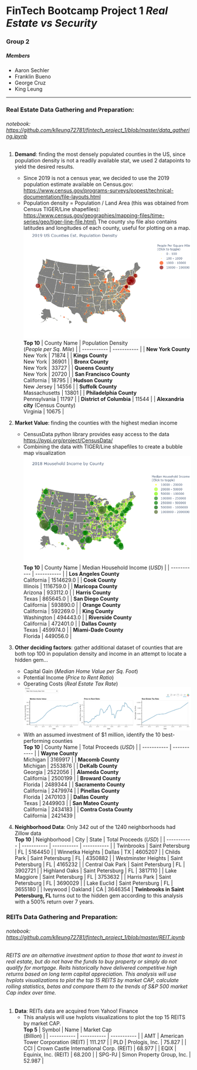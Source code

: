 # FinTech Bootcamp Project 1 *Real Estate vs Security*
### Group 2
##### Members
* Aaron Sechler
* Franklin Bueno
* George Cruz
* King Leung
---




### Real Estate Data Gathering and Preparation:
###### notebook: https://github.com/klleung72781/fintech_project_1/blob/master/data_gathering.ipynb

1. **Demand**: finding the most densely populated counties in the US, since population density is not a readily available stat, we used 2 datapoints to yield the desired results.
    - Since 2019 is not a census year, we decided to use the 2019 population estimate available on Census.gov:\
        https://www.census.gov/programs-surveys/popest/technical-documentation/file-layouts.html
    - Population density = Population / Land Area (this was obtained from Census TIGER/Line shapefiles):
        https://www.census.gov/geographies/mapping-files/time-series/geo/tiger-line-file.html\
        The county `shp` file also contains latitudes and longitudes of each county, useful for plotting on a map.
        ![Population Density](Images/population_density_bubble_map.png)
        **Top 10**
        | County Name | Population Density<br>(*People per Sq. Mile*) | 
        | ----------- | ----------- |
        | **New York County**<br>New York | 71874 |
        | **Kings County**<br>New York | 36901 |
        | **Bronx County**<br>New York | 33727 |
        | **Queens County**<br>New York | 20720 |
        | **San Francisco County**<br>California | 18795 |
        | **Hudson County**<br>New Jersey | 14556 |
        | **Suffolk County**<br>Massachusetts | 13801 |
        | **Philadelphia County**<br>Pennsylvania | 11797 |
        | **District of Columbia** | 11544 |
        | **Alexandria city** (Census County) <br>Virginia | 10675 |

2. **Market Value**:  finding the counties with the highest median income
    - CensusData python library provides easy access to the data\
        https://pypi.org/project/CensusData/
    - Combining the data with TIGER/Line shapefiles to create a bubble map visualization\
        ![Household Income](Images/household_income.png)
        **Top 10**
        | County Name | Median Household Income (*USD*) | 
        | ----------- | ----------- |
        | **Los Angeles County**<br>California | 1514629.0 |
        | **Cook County**<br>Illinois | 1116759.0 |
        | **Maricopa County**<br>Arizona | 933112.0 |
        | **Harris County**<br>Texas | 865645.0 |
        | **San Diego County**<br>California | 593890.0 |
        | **Orange County**<br>California | 592269.0 |
        | **King County**<br>Washington | 494443.0 |
        | **Riverside County**<br>California | 472401.0 |
        | **Dallas County**<br>Texas | 459974.0 |
        | **Miami-Dade County**<br>Florida | 449056.0 |

3. **Other deciding factors**: gather additional dataset of counties that are both top 100 in population density and income in an attempt to locate a hidden gem...
    - Capital Gain (*Median Home Value per Sq. Foot*)
    - Potential Income (*Price to Rent Ratio*)
    - Operating Costs (*Real Estate Tax Rate*)
    ![Other Deciding Factors](Images/other_deciding_factors.JPG)
    - With an assumed investment of $1 million, identify the 10 best-performing counties\
        **Top 10**
        | County Name | Total Proceeds (*USD*) | 
        | ----------- | ----------- |
        | **Wayne County**<br>Michigan | 3169917 |
        | **Macomb County**<br>Michigan | 2553876 |
        | **DeKalb County**<br>Georgia | 2522056 |
        | **Alameda County**<br>California | 2500199 |
        | **Broward County**<br>Florida | 2489344 |
        | **Sacramento County**<br>California | 2479974 |
        | **Pinellas County**<br>Florida | 2470103 |
        | **Dallas County**<br>Texas | 2449903 |
        | **San Mateo County**<br>California | 2434183 |
        | **Contra Costa County**<br>California | 2421439 |

4. **Neighborhood Data**: Only 342 out of the 1240 neighborhoods had Zillow data\
    **Top 10**
    | Neighborhood | City | State | Total Proceeds (*USD*) |
    | ----------- | ----------- | ----------- | ----------- |
    | Twinbrooks | Saint Petersburg | FL | 5164450 |
    | Winnetka Heights | Dallas | TX | 4605207 |
    | Childs Park | Saint Petersburg | FL | 4350882 |
    | Westminster Heights | Saint Petersburg | FL | 4165232 |
    | Central Oak Park | Saint Petersburg | FL | 3902721 |
    | Highland Oaks | Saint Petersburg | FL | 3817110 |
    | Lake Maggiore | Saint Petersburg | FL | 3753632 |
    | Harris Park | Saint Petersburg | FL | 3690029 |
    | Lake Euclid | Saint Petersburg | FL | 3655180 |
    | Iveywood | Oakland | CA | 3646354 |
    **Twinbrooks in Saint Petersburg, FL** turns out to the hidden gem according to this analysis with a 500% return over 7 years.

### REITs Data Gathering and Preparation:
###### notebook: https://github.com/klleung72781/fintech_project_1/blob/master/REIT.ipynb
###### REITS are an alternative investment option to those that want to invest in real estate, but do not have the funds to buy property or simply do not qualify for mortgage. Reits historically have delivered competitive high returns based on long term capital appreciation. This analysis will use hvplots visualizations to plot the top 15 REITS by market CAP, calculate rolling statistics, betas and compare them to the trends of S&P 500 market Cap index over time.

1. **Data**: REITs data are acquired from Yahoo! Finance
    - This analysis will use hvplots visualizations to plot the top 15 REITS by market CAP.\
        **Top 5**
        | Symbol | Name | Market Cap<br>(*Billion*) |
        | ----------- | ----------- | ----------- |
        | AMT | American Tower Corporation (REIT) | 111.217 |
        | PLD | Prologis, Inc. | 75.827 |
        | CCI | Crown Castle International Corp. (REIT) | 68.977 |
        | EQIX | Equinix, Inc. (REIT) | 68.200 |
        | SPG-PJ | Simon Property Group, Inc. | 52.987 |
        

